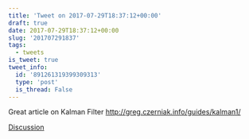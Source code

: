 ```yaml
---
title: 'Tweet on 2017-07-29T18:37:12+00:00'
draft: true
date: 2017-07-29T18:37:12+00:00
slug: '201707291837'
tags:
  - tweets
is_tweet: true
tweet_info:
  id: '891261319399309313'
  type: 'post'
  is_thread: False
---
```




Great article on Kalman Filter <http://greg.czerniak.info/guides/kalman1/>

[Discussion](https://x.com/sytelus/status/891261319399309313)

